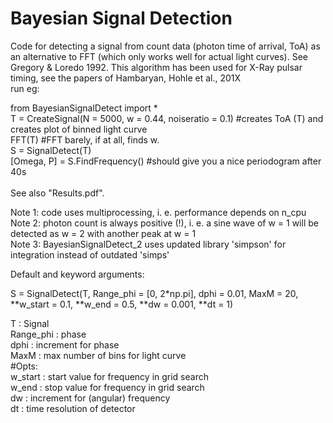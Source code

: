 # Bayesian Signal Detection 
Code for detecting a signal from count data (photon time of arrival, ToA) as an alternative to FFT (which only works well for actual light curves). See Gregory & Loredo 1992. This algorithm has been used for X-Ray pulsar timing, see the papers of Hambaryan, Hohle et al., 201X <br/>
run eg:<br/>

from BayesianSignalDetect import * <br/>
T = CreateSignal(N = 5000, w = 0.44, noiseratio = 0.1)                    #creates ToA (T) and creates plot of binned light curve <br/>
FFT(T)                                                                    #FFT barely, if at all, finds w. <br/> 
S = SignalDetect(T)<br/> 
[Omega, P] = S.FindFrequency()                                            #should give you a nice periodogram after 40s <br/>											
See also "Results.pdf".

Note 1: code uses multiprocessing, i. e. performance depends on n_cpu <br/>
Note 2: photon count is always positive (!), i. e. a sine wave of w = 1 will be detected as w = 2 with another peak at w = 1 <br/>
Note 3: BayesianSignalDetect_2 uses updated library 'simpson' for integration instead of outdated 'simps'

Default and keyword arguments: <br/>

S = SignalDetect(T, Range_phi = [0, 2*np.pi], dphi = 0.01, MaxM = 20, **w_start = 0.1, **w_end = 0.5, **dw = 0.001, **dt = 1) <br/>

T	   :   Signal <br/>
Range_phi  :   phase <br/>
dphi       :   increment for phase<br/>
MaxM       :   max number of bins for light curve<br/>
#Opts:<br/>
w_start    :   start value for frequency in grid search<br/>
w_end      :   stop value for frequency in grid search<br/>
dw         :   increment for (angular) frequency<br/>
dt         :   time resolution of detector






